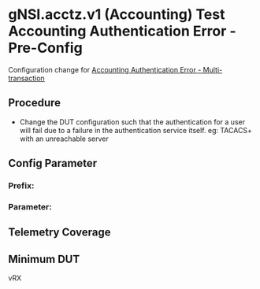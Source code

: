 # gNSI.acctz.v1 (Accounting) Test Accounting Authentication Error - Pre-Config

Configuration change for
[Accounting Authentication Error - Multi-transaction](AccountingAuthenErrorMulti/)

## Procedure

- Change the DUT configuration such that the authentication for a user will fail due to a failure in the authentication service itself.  eg: TACACS+ with an unreachable server

## Config Parameter
### Prefix:

### Parameter:

## Telemetry Coverage

## Minimum DUT
vRX
